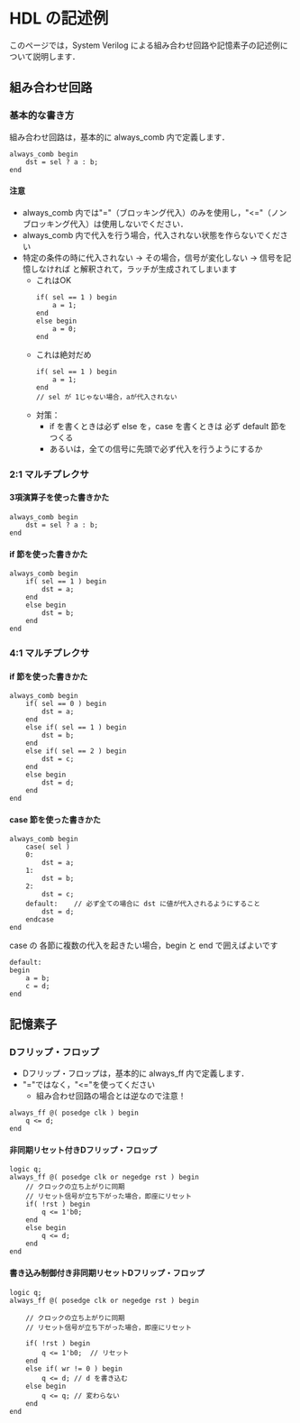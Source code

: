 
# HDL の記述例
このページでは，System Verilog による組み合わせ回路や記憶素子の記述例について説明します．

## 組み合わせ回路

### 基本的な書き方

組み合わせ回路は，基本的に always_comb 内で定義します．
```
always_comb begin
    dst = sel ? a : b;
end
```

#### 注意
* always_comb 内では"="（ブロッキング代入）のみを使用し，"<="（ノンブロッキング代入）は使用しないでください．
* always_comb 内で代入を行う場合，代入されない状態を作らないでください
* 特定の条件の時に代入されない → その場合，信号が変化しない → 信号を記憶しなければ と解釈されて，ラッチが生成されてしまいます
  * これはOK
      ```
      if( sel == 1 ) begin
          a = 1;
      end
      else begin
          a = 0;
      end
      ```
  * これは絶対だめ
      ```
      if( sel == 1 ) begin
          a = 1;
      end
      // sel が 1じゃない場合，aが代入されない
      ```
  * 対策：
    * if を書くときは必ず else を，case を書くときは 必ず default 節をつくる
    * あるいは，全ての信号に先頭で必ず代入を行うようにするか

### 2:1 マルチプレクサ

#### 3項演算子を使った書きかた
```
always_comb begin
    dst = sel ? a : b;
end
```

#### if 節を使った書きかた
```
always_comb begin
    if( sel == 1 ) begin
        dst = a;
    end
    else begin
        dst = b;
    end
end
```
 
### 4:1 マルチプレクサ

#### if 節を使った書きかた
```
always_comb begin
    if( sel == 0 ) begin
        dst = a;
    end
    else if( sel == 1 ) begin
        dst = b;
    end
    else if( sel == 2 ) begin
        dst = c;
    end
    else begin
        dst = d;
    end
end
```

#### case 節を使った書きかた
```
always_comb begin
    case( sel )
    0:  
        dst = a;
    1: 
        dst = b;
    2:
        dst = c;
    default:	// 必ず全ての場合に dst に値が代入されるようにすること
        dst = d;
    endcase
end
```
 
case の 各節に複数の代入を起きたい場合，begin と end で囲えばよいです
```
default:
begin
    a = b;
    c = d;
end
```
 

## 記憶素子

### Dフリップ・フロップ

* Dフリップ・フロップは，基本的に always_ff 内で定義します．
* "="ではなく，"<="を使ってください
    * 組み合わせ回路の場合とは逆なので注意！
```
always_ff @( posedge clk ) begin
    q <= d;
end
```

#### 非同期リセット付きDフリップ・フロップ

```
logic q;
always_ff @( posedge clk or negedge rst ) begin	
    // クロックの立ち上がりに同期
    // リセット信号が立ち下がった場合，即座にリセット
    if( !rst ) begin
        q <= 1'b0;
    end
    else begin
        q <= d;
    end
end
```
     
#### 書き込み制御付き非同期リセットDフリップ・フロップ

```
logic q;
always_ff @( posedge clk or negedge rst ) begin

    // クロックの立ち上がりに同期
    // リセット信号が立ち下がった場合，即座にリセット
    
    if( !rst ) begin
        q <= 1'b0;  // リセット
    end
    else if( wr != 0 ) begin
        q <= d;	// d を書き込む
    else begin
        q <= q;	// 変わらない
    end
end
```